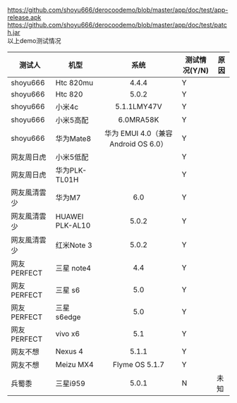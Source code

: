 <br>https://github.com/shoyu666/derocoodemo/blob/master/app/doc/test/app-release.apk
<br>https://github.com/shoyu666/derocoodemo/blob/master/app/doc/test/patch.jar
<br>以上demo测试情况

|测试人| 机型        | 系统           |测试情况(Y/N)|原因|
| ------------- | ------------- |:-------------:| -------------|-------------|
|shoyu666|Htc 820mu|4.4.4|Y||
|shoyu666|Htc 820|5.0.2|Y||
|shoyu666|小米4c|5.1.1LMY47V|Y||
|shoyu666|小米5高配|6.0MRA58K|Y||
|shoyu666|华为Mate8|华为 EMUI 4.0（兼容Android OS 6.0）|Y||
|网友周日虎|小米5低配||Y||
|网友周日虎|华为PLK-TL01H||Y||
|网友風清雲少|华为M7|6.0|Y||
|网友風清雲少|HUAWEI PLK-AL10|5.0.2|Y||
|网友風清雲少|红米Note 3| 5.0.2|Y ||
|网友PERFECT |三星 note4|4.4|Y||
|网友PERFECT |三星 s6|5.0|Y||
|网友PERFECT |三星 s6edge|5.0|Y||
|网友PERFECT |vivo x6|5.1|Y||
|网友不想 |Nexus 4|5.1.1|Y||
|网友不想 |Meizu MX4|Flyme OS 5.1.7|Y||
|兵蜀黍 |三星i959 |5.0.1|N|未知|
